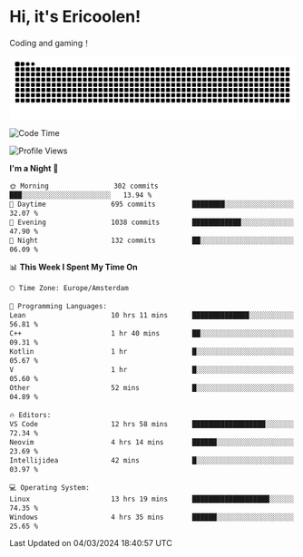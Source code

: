 # Hi, it's Ericoolen!
Coding and gaming！

<picture>
  <source media="(prefers-color-scheme: dark)" srcset="https://raw.githubusercontent.com/Eric-Song-Nop/Eric-Song-Nop/output/github-contribution-grid-snake-dark.svg">
  <source media="(prefers-color-scheme: light)" srcset="https://raw.githubusercontent.com/Eric-Song-Nop/Eric-Song-Nop/output/github-contribution-grid-snake.svg">
  <img alt="github contribution grid snake animation" src="https://raw.githubusercontent.com/Eric-Song-Nop/Eric-Song-Nop/output/github-contribution-grid-snake.svg">
</picture>

<!--START_SECTION:waka-->
![Code Time](http://img.shields.io/badge/Code%20Time-1%2C211%20hrs%2029%20mins-blue)

![Profile Views](http://img.shields.io/badge/Profile%20Views-13-blue)

**I'm a Night 🦉** 

```text
🌞 Morning                302 commits         ███░░░░░░░░░░░░░░░░░░░░░░   13.94 % 
🌆 Daytime                695 commits         ████████░░░░░░░░░░░░░░░░░   32.07 % 
🌃 Evening                1038 commits        ████████████░░░░░░░░░░░░░   47.90 % 
🌙 Night                  132 commits         ██░░░░░░░░░░░░░░░░░░░░░░░   06.09 % 
```


📊 **This Week I Spent My Time On** 

```text
🕑︎ Time Zone: Europe/Amsterdam

💬 Programming Languages: 
Lean                     10 hrs 11 mins      ██████████████░░░░░░░░░░░   56.81 % 
C++                      1 hr 40 mins        ██░░░░░░░░░░░░░░░░░░░░░░░   09.31 % 
Kotlin                   1 hr                █░░░░░░░░░░░░░░░░░░░░░░░░   05.67 % 
V                        1 hr                █░░░░░░░░░░░░░░░░░░░░░░░░   05.60 % 
Other                    52 mins             █░░░░░░░░░░░░░░░░░░░░░░░░   04.89 % 

🔥 Editors: 
VS Code                  12 hrs 58 mins      ██████████████████░░░░░░░   72.34 % 
Neovim                   4 hrs 14 mins       ██████░░░░░░░░░░░░░░░░░░░   23.69 % 
Intellijidea             42 mins             █░░░░░░░░░░░░░░░░░░░░░░░░   03.97 % 

💻 Operating System: 
Linux                    13 hrs 19 mins      ███████████████████░░░░░░   74.35 % 
Windows                  4 hrs 35 mins       ██████░░░░░░░░░░░░░░░░░░░   25.65 % 
```


 Last Updated on 04/03/2024 18:40:57 UTC
<!--END_SECTION:waka-->
